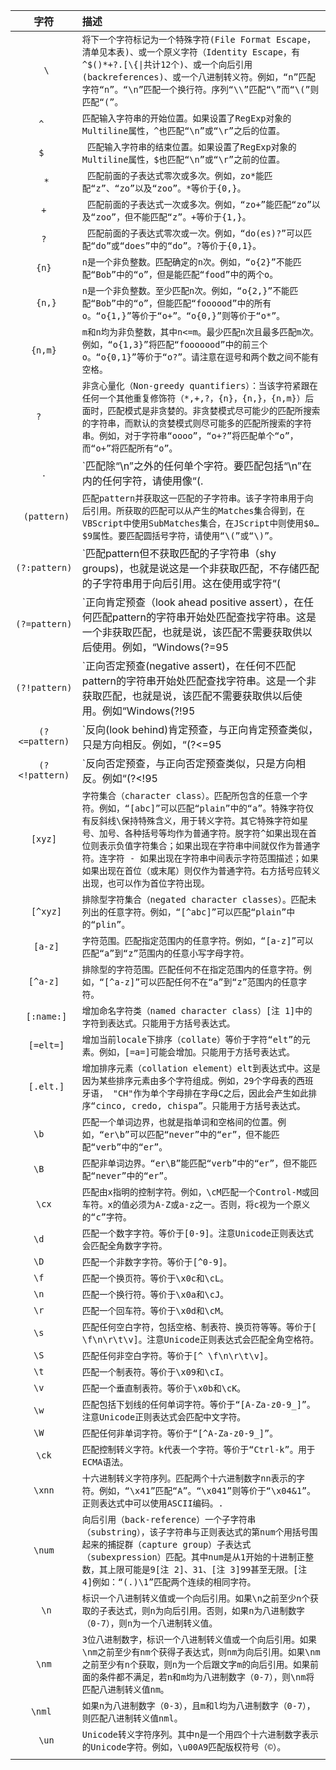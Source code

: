 |字符|	描述|
|:--------------------------------:|:-----------------------|
|  ` \`	        |   `将下一个字符标记为一个特殊字符(File Format Escape，清单见本表)、或一个原义字符（Identity Escape，有^$()*+?.[\{\|共计12个)、或一个向后引用(backreferences)、或一个八进制转义符。例如，“n”匹配字符“n”。“\n”匹配一个换行符。序列“\\”匹配“\”而“\(”则匹配“(”。`|
|  ` ^	`        |   `匹配输入字符串的开始位置。如果设置了RegExp对象的Multiline属性，^也匹配“\n”或“\r”之后的位置。`|
|  ` $	`        |  ` 匹配输入字符串的结束位置。如果设置了RegExp对象的Multiline属性，$也匹配“\n”或“\r”之前的位置。`|
|  ` *`	        |  ` 匹配前面的子表达式零次或多次。例如，zo*能匹配“z”、“zo”以及“zoo”。*等价于{0,}。`|
|   `+`	        |  ` 匹配前面的子表达式一次或多次。例如，“zo+”能匹配“zo”以及“zoo”，但不能匹配“z”。+等价于{1,}。`|
|   `?`	        |  ` 匹配前面的子表达式零次或一次。例如，“do(es)?”可以匹配“do”或“does”中的“do”。?等价于{0,1}。`|
|   `{n}`	        |   `n是一个非负整数。匹配确定的n次。例如，“o{2}”不能匹配“Bob”中的“o”，但是能匹配“food”中的两个o。`|
|  ` {n,}`	    |`n是一个非负整数。至少匹配n次。例如，“o{2,}”不能匹配“Bob”中的“o”，但能匹配“foooood”中的所有o。“o{1,}”等价于“o+”。“o{0,}”则等价于“o*”。`|
|   `{n,m}`	    |`m和n均为非负整数，其中n<=m。最少匹配n次且最多匹配m次。例如，“o{1,3}”将匹配“fooooood”中的前三个o。“o{0,1}”等价于“o?”。请注意在逗号和两个数之间不能有空格。`|
|  ` ?	 `       |`非贪心量化（Non-greedy quantifiers）：当该字符紧跟在任何一个其他重复修饰符（*,+,?，{n}，{n,}，{n,m}）后面时，匹配模式是非贪婪的。非贪婪模式尽可能少的匹配所搜索的字符串，而默认的贪婪模式则尽可能多的匹配所搜索的字符串。例如，对于字符串“oooo”，“o+?”将匹配单个“o”，而“o+”将匹配所有“o”。`|
|   .	        |`匹配除“\n”之外的任何单个字符。要匹配包括“\n”在内的任何字符，请使用像“(.|\n)”的模式。`|
|  ` (pattern)`	|`匹配pattern并获取这一匹配的子字符串。该子字符串用于向后引用。所获取的匹配可以从产生的Matches集合得到，在VBScript中使用SubMatches集合，在JScript中则使用$0…$9属性。要匹配圆括号字符，请使用“\(”或“\)”。`|
|   `(?:pattern)`	|`匹配pattern但不获取匹配的子字符串（shy groups)，也就是说这是一个非获取匹配，不存储匹配的子字符串用于向后引用。这在使用或字符“(|)”来组合一个模式的各个部分是很有用。例如“industr(?:y|ies)”就是一个比“industry|industries”更简略的表达式。`|
|   `(?=pattern)`	|`正向肯定预查（look ahead positive assert），在任何匹配pattern的字符串开始处匹配查找字符串。这是一个非获取匹配，也就是说，该匹配不需要获取供以后使用。例如，“Windows(?=95|98|NT|2000)”能匹配“Windows2000”中的“Windows”，但不能匹配“Windows3.1”中的“Windows”。预查不消耗字符，也就是说，在一个匹配发生后，在最后一次匹配之后立即开始下一次匹配的搜索，而不是从包含预查的字符之后开始。`|
|  `(?!pattern)`	|`正向否定预查(negative assert)，在任何不匹配pattern的字符串开始处匹配查找字符串。这是一个非获取匹配，也就是说，该匹配不需要获取供以后使用。例如“Windows(?!95|98|NT|2000)”能匹配“Windows3.1”中的“Windows”，但不能匹配“Windows2000”中的“Windows”。预查不消耗字符，也就是说，在一个匹配发生后，在最后一次匹配之后立即开始下一次匹配的搜索，而不是从包含预查的字符之后开始`|
|  `(?<=pattern)`  |`反向(look behind)肯定预查，与正向肯定预查类似，只是方向相反。例如，“(?<=95|98|NT|2000)Windows”能匹配“2000Windows”中的“Windows”，但不能匹配“3.1Windows”中的“Windows”。`|
|   `(?<!pattern)`|`反向否定预查，与正向否定预查类似，只是方向相反。例如“(?<!95|98|NT|2000)Windows”能匹配“3.1Windows”中的“Windows”，但不能匹配“2000Windows”中的“Windows”。x|y	匹配x或y。例如，“z|food”能匹配“z”或“food”。“(?:z|f)ood”则匹配“zood”或“food”。`|
|   `[xyz]`	    |`字符集合（character class）。匹配所包含的任意一个字符。例如，“[abc]”可以匹配“plain”中的“a”。特殊字符仅有反斜线\保持特殊含义，用于转义字符。其它特殊字符如星号、加号、各种括号等均作为普通字符。脱字符^如果出现在首位则表示负值字符集合；如果出现在字符串中间就仅作为普通字符。连字符 - 如果出现在字符串中间表示字符范围描述；如果如果出现在首位（或末尾）则仅作为普通字符。右方括号应转义出现，也可以作为首位字符出现。`|
|  ` [^xyz]`	    |`排除型字符集合（negated character classes）。匹配未列出的任意字符。例如，“[^abc]”可以匹配“plain”中的“plin”。`|
|  ` [a-z]`	    |`字符范围。匹配指定范围内的任意字符。例如，“[a-z]”可以匹配“a”到“z”范围内的任意小写字母字符。`|
|  ` [^a-z]	`    |`排除型的字符范围。匹配任何不在指定范围内的任意字符。例如，“[^a-z]”可以匹配任何不在“a”到“z”范围内的任意字符。`|
|  ` [:name:]`    |	`增加命名字符类（named character class）[注 1]中的字符到表达式。只能用于方括号表达式。`|
|  ` [=elt=]`	    |`增加当前locale下排序（collate）等价于字符“elt”的元素。例如，[=a=]可能会增加。只能用于方括号表达式。`|
|  ` [.elt.]`	    |`增加排序元素（collation element）elt到表达式中。这是因为某些排序元素由多个字符组成。例如，29个字母表的西班牙语， "CH"作为单个字母排在字母C之后，因此会产生如此排序“cinco, credo, chispa”。只能用于方括号表达式。`|
|   `\b	 `      |`匹配一个单词边界，也就是指单词和空格间的位置。例如，“er\b”可以匹配“never”中的“er”，但不能匹配“verb”中的“er”。`|
|   `\B	 `      |`匹配非单词边界。“er\B”能匹配“verb”中的“er”，但不能匹配“never”中的“er”。`|
|   `\cx`	        |`匹配由x指明的控制字符。例如，\cM匹配一个Control-M或回车符。x的值必须为A-Z或a-z之一。否则，将c视为一个原义的“c”字符。`|
|   `\d	 `      |`匹配一个数字字符。等价于[0-9]。注意Unicode正则表达式会匹配全角数字字符。`|
|   `\D	 `      |`匹配一个非数字字符。等价于[^0-9]。`|
|   `\f	 `      |`匹配一个换页符。等价于\x0c和\cL。`|
|   `\n	 `      |`匹配一个换行符。等价于\x0a和\cJ。`|
|   `\r	 `      |`匹配一个回车符。等价于\x0d和\cM。`|
|   `\s	 `      |`匹配任何空白字符，包括空格、制表符、换页符等等。等价于[ \f\n\r\t\v]。注意Unicode正则表达式会匹配全角空格符。`|
|   `\S	 `      |`匹配任何非空白字符。等价于[^ \f\n\r\t\v]。`|
|   `\t	 `      |`匹配一个制表符。等价于\x09和\cI。`|
|   `\v	 `      |`匹配一个垂直制表符。等价于\x0b和\cK。`|
|   `\w	 `      |`匹配包括下划线的任何单词字符。等价于“[A-Za-z0-9_]”。注意Unicode正则表达式会匹配中文字符。`|
|   `\W	 `      |`匹配任何非单词字符。等价于“[^A-Za-z0-9_]”。`|
|   `\ck`	        |`匹配控制转义字符。k代表一个字符。等价于“Ctrl-k”。用于ECMA语法。`|
|   `\xnn`       |	`十六进制转义字符序列。匹配两个十六进制数字nn表示的字符。例如，“\x41”匹配“A”。“\x041”则等价于“\x04&1”。正则表达式中可以使用ASCII编码。.`|
|   `\num`       |	`向后引用（back-reference）一个子字符串（substring），该子字符串与正则表达式的第num个用括号围起来的捕捉群（capture group）子表达式（subexpression）匹配。其中num是从1开始的十进制正整数，其上限可能是9[注 2]、31、[注 3]99甚至无限。[注 4]例如：“(.)\1”匹配两个连续的相同字符。`|
|  ` \n`	        |`标识一个八进制转义值或一个向后引用。如果\n之前至少n个获取的子表达式，则n为向后引用。否则，如果n为八进制数字（0-7），则n为一个八进制转义值。`|
|   `\nm`	        |`3位八进制数字，标识一个八进制转义值或一个向后引用。如果\nm之前至少有nm个获得子表达式，则nm为向后引用。如果\nm之前至少有n个获取，则n为一个后跟文字m的向后引用。如果前面的条件都不满足，若n和m均为八进制数字（0-7），则\nm将匹配八进制转义值nm。`|
|  ` \nml  `      |	`如果n为八进制数字（0-3），且m和l均为八进制数字（0-7），则匹配八进制转义值nml。`|
|  ` \un`	        |`Unicode转义字符序列。其中n是一个用四个十六进制数字表示的Unicode字符。例如，\u00A9匹配版权符号（©）。`|
|||